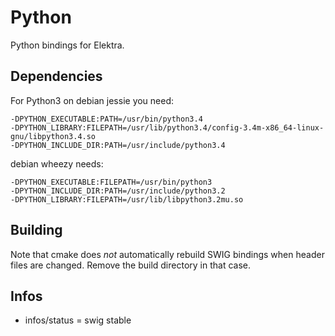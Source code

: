 # Python

Python bindings for Elektra.

## Dependencies

For Python3 on debian jessie you need:

	-DPYTHON_EXECUTABLE:PATH=/usr/bin/python3.4
	-DPYTHON_LIBRARY:FILEPATH=/usr/lib/python3.4/config-3.4m-x86_64-linux-gnu/libpython3.4.so
	-DPYTHON_INCLUDE_DIR:PATH=/usr/include/python3.4

debian wheezy needs:

	-DPYTHON_EXECUTABLE:FILEPATH=/usr/bin/python3
	-DPYTHON_INCLUDE_DIR:PATH=/usr/include/python3.2
	-DPYTHON_LIBRARY:FILEPATH=/usr/lib/libpython3.2mu.so

## Building

Note that cmake does *not* automatically rebuild SWIG bindings
when header files are changed. Remove the build directory
in that case.

## Infos
- infos/status = swig stable
